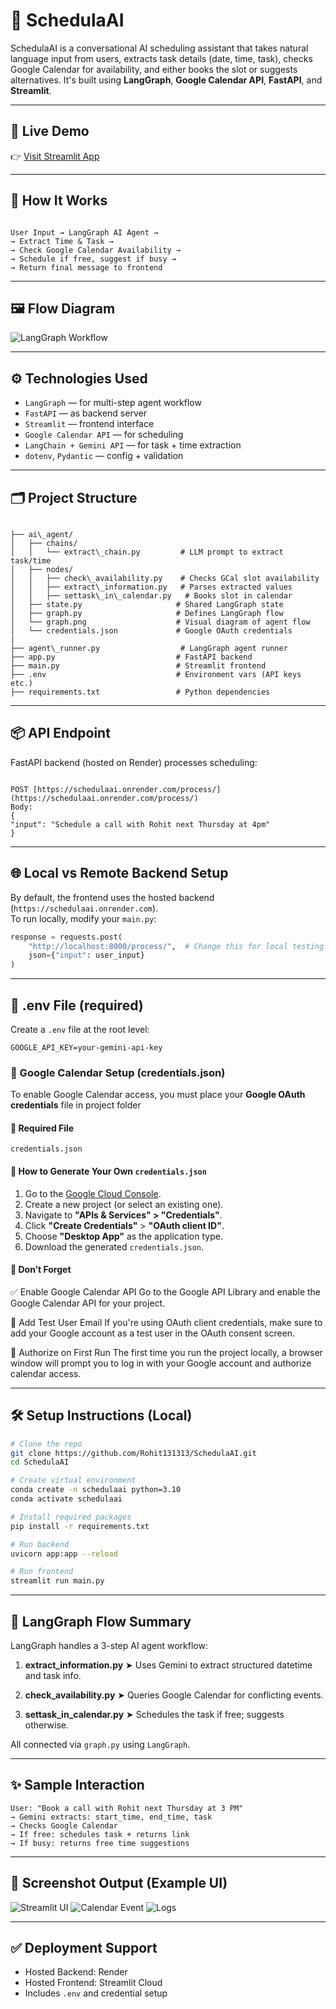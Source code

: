 # 📅 SchedulaAI

SchedulaAI is a conversational AI scheduling assistant that takes natural language input from users, extracts task details (date, time, task), checks Google Calendar for availability, and either books the slot or suggests alternatives. It's built using **LangGraph**, **Google Calendar API**, **FastAPI**, and **Streamlit**.

---

## 🔗 Live Demo

👉 [Visit Streamlit App](https://schedulaai.streamlit.app/)

---

## 🧠 How It Works

```

User Input → LangGraph AI Agent →
→ Extract Time & Task →
→ Check Google Calendar Availability →
→ Schedule if free, suggest if busy →
→ Return final message to frontend

```

---

## 🖼️ Flow Diagram

![LangGraph Workflow](ai_agent/graph.png)

---

## ⚙️ Technologies Used

- `LangGraph` — for multi-step agent workflow
- `FastAPI` — as backend server
- `Streamlit` — frontend interface
- `Google Calendar API` — for scheduling
- `LangChain + Gemini API` — for task + time extraction
- `dotenv`, `Pydantic` — config + validation

---

## 🗂️ Project Structure

```

├── ai\_agent/
│   ├── chains/
│   │   └── extract\_chain.py         # LLM prompt to extract task/time
│   ├── nodes/
│   │   ├── check\_availability.py    # Checks GCal slot availability
│   │   ├── extract\_information.py   # Parses extracted values
│   │   ├── settask\_in\_calendar.py   # Books slot in calendar
│   ├── state.py                     # Shared LangGraph state
│   ├── graph.py                     # Defines LangGraph flow
│   └── graph.png                    # Visual diagram of agent flow
│   └── credentials.json             # Google OAuth credentials
|
├── agent\_runner.py                  # LangGraph agent runner
├── app.py                           # FastAPI backend
├── main.py                          # Streamlit frontend
├── .env                             # Environment vars (API keys etc.)
├── requirements.txt                 # Python dependencies

```

---

## 📦 API Endpoint

FastAPI backend (hosted on Render) processes scheduling:

```

POST [https://schedulaai.onrender.com/process/](https://schedulaai.onrender.com/process/)
Body:
{
"input": "Schedule a call with Rohit next Thursday at 4pm"
}

````

---

## 🌐 Local vs Remote Backend Setup

By default, the frontend uses the hosted backend (`https://schedulaai.onrender.com`).  
To run locally, modify your `main.py`:

```python
response = requests.post(
    "http://localhost:8000/process/",  # Change this for local testing
    json={"input": user_input}
)
````

---

## 🔐 .env File (required)

Create a `.env` file at the root level:

```env
GOOGLE_API_KEY=your-gemini-api-key
```


### 🔐 Google Calendar Setup (credentials.json)

To enable Google Calendar access, you must place your **Google OAuth credentials** file in project folder

#### 📁 Required File

```
credentials.json
```

#### 🪪 How to Generate Your Own `credentials.json`

1. Go to the [Google Cloud Console](https://console.cloud.google.com/).
2. Create a new project (or select an existing one).
3. Navigate to **"APIs & Services" > "Credentials"**.
4. Click **"Create Credentials"** > **"OAuth client ID"**.
5. Choose **"Desktop App"** as the application type.
6. Download the generated `credentials.json`.

#### 📌 Don’t Forget
✅ Enable Google Calendar API
Go to the Google API Library and enable the Google Calendar API for your project.

👤 Add Test User Email
If you're using OAuth client credentials, make sure to add your Google account as a test user in the OAuth consent screen.

🔐 Authorize on First Run
The first time you run the project locally, a browser window will prompt you to log in with your Google account and authorize calendar access.



---

## 🛠️ Setup Instructions (Local)

```bash
# Clone the repo
git clone https://github.com/Rohit131313/SchedulaAI.git
cd SchedulaAI

# Create virtual environment
conda create -n schedulaai python=3.10
conda activate schedulaai

# Install required packages
pip install -r requirements.txt

# Run backend
uvicorn app:app --reload

# Run frontend
streamlit run main.py
```

---

## 🧠 LangGraph Flow Summary

LangGraph handles a 3-step AI agent workflow:

1. **extract\_information.py**
   ➤ Uses Gemini to extract structured datetime and task info.

2. **check\_availability.py**
   ➤ Queries Google Calendar for conflicting events.

3. **settask\_in\_calendar.py**
   ➤ Schedules the task if free; suggests otherwise.

All connected via `graph.py` using `LangGraph`.

---

## ✨ Sample Interaction

```
User: "Book a call with Rohit next Thursday at 3 PM"
→ Gemini extracts: start_time, end_time, task
→ Checks Google Calendar
→ If free: schedules task + returns link
→ If busy: returns free time suggestions
```

---

## 📸 Screenshot Output (Example UI)

![Streamlit UI](photos/streamlit_screenshot.png)
![Calendar Event](photos/Calender.png)
![Logs](photos/Logs.png)

---

## ✅ Deployment Support

* Hosted Backend: Render
* Hosted Frontend: Streamlit Cloud
* Includes `.env` and credential setup


